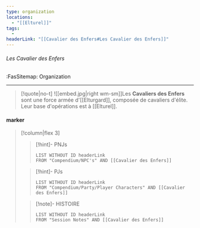 ```yaml
---
type: organization
locations:
  - "[[Elturel]]"
tags:
  - 
headerLink: "[[Cavalier des Enfers#Les Cavalier des Enfers]]"
---
```


###### Les Cavalier des Enfers
<span class="sub2">:FasSitemap: Organization</span>
___

> [!quote|no-t]
>![[embed.jpg|right wm-sm]]Les **Cavaliers des Enfers** sont une force armée d'[[Elturgard]], composée de cavaliers d'élite. Leur base d'opérations est à [[Elturel]].

#### marker
> [!column|flex 3]
>>[!hint]- PNJs
>>```dataview
>>LIST WITHOUT ID headerLink
>>FROM "Compendium/NPC's" AND [[Cavalier des Enfers]]
>
>>[!hint]- PJs
>>```dataview
>>LIST WITHOUT ID headerLink
>>FROM "Compendium/Party/Player Characters" AND [[Cavalier des Enfers]]
>
>>[!note]- HISTOIRE
>>```dataview
>>LIST WITHOUT ID headerLink
>>FROM "Session Notes" AND [[Cavalier des Enfers]]